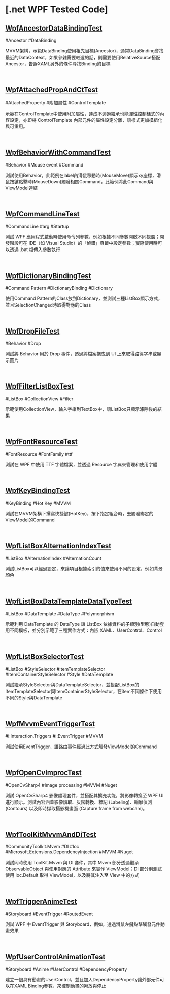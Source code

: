 # [.net WPF Tested Code]

## [WpfAncestorDataBindingTest](./WpfAncestorDataBindingTest)

#Ancestor #DataBinding

MVVM架構，示範DataBinding使用祖先目標(Ancestor)，通常DataBinding會找最近的DataContext，如果參雜需要較遠的話，則需要使用RelativeSource搭配Ancestor，告訴XAML另外的條件尋找Binding的目標

<br>

## [WpfAttachedPropAndCtTest](./WpfAttachedPropAndCtTest)

#AttachedProperty #附加屬性 #ControlTemplate

示範在ControlTemplate中使用附加屬性，達成不透過繼承也能彈性控制樣式的內容設定，亦即將 ControlTemplate 內部元件的屬性設定分離，讓樣式更加模組化與可重用。

<br>

## [WpfBehaviorWithCommandTest](./WpfBehaviorWithCommandTest)

#Behavior #Mouse event #Command

測試使用Behavior，此範例在label內滑鼠移動時(MouseMove)顯示xy座標，滑鼠按鍵點擊時(MouseDown)觸發相關Command，此範例將此Command與ViewModel連結

<br>

## [WpfCommandLineTest](./WpfCommandLineTest)

#CommandLine #arg #Startup

測試 WPF 應用程式啟動時使用命令列參數，例如根據不同參數開啟不同視窗；開發階段可在 IDE（如 Visual Studio）的「偵錯」頁籤中設定參數；實際使用時可以透過 .bat 檔傳入參數執行

<br>

## [WpfDictionaryBindingTest](./WpfDictionaryBindingTest)

#Command Pattern #DictionaryBinding #Dictionary

使用Command Pattern的Class放到Dictionary，並測試三種ListBox顯示方式，並且SelectionChanged時取得對應的Class

<br>

## [WpfDropFileTest](./WpfDropFileTest)

#Behavior #Drop

測試將 Behavior 用於 Drop 事件，透過將檔案拖曳到 UI 上來取得路徑字串或顯示圖片

<br>

## [WpfFilterListBoxTest](./WpfFilterListBoxTest)

#ListBox #CollectionView #Filter

示範使用CollectionView，輸入字串到TextBox中，讓ListBox只顯示濾除後的結果

<br>

## [WpfFontResourceTest](./WpfFontResourceTest)

#FontResource #FontFamily #ttf

測試在 WPF 中使用 TTF 字體檔案，並透過 Resource 字典來管理和使用字體

<br>

## [WpfKeyBindingTest](./WpfKeyBindingTest)

#KeyBinding #Hot Key #MVVM

測試在MVVM架構下撰寫快捷鍵(HotKey)，按下指定組合時，去觸發綁定的ViewModel的Command

<br>

## [WpfListBoxAlternationIndexTest](./WpfListBoxAlternationIndexTest)

#ListBox #AlternationIndex #AlternationCount

測試ListBox可以經過設定，來讓項目根據索引的值來使用不同的設定，例如背景顏色

<br>

## [WpfListBoxDataTemplateDataTypeTest](./WpfListBoxDataTemplateDataTypeTest)

#ListBox #DataTemplate #DataType #Polymorphism

示範利用 DataTemplate 的 DataType 讓 ListBox 依據資料的子類別(型態)自動套用不同模板，並分別示範了三種實作方式：內嵌 XAML、UserControl、Control

<br>

## [WpfListBoxSelectorTest](./WpfListBoxSelectorTest)

#ListBox #StyleSelector #ItemTemplateSelector #ItemContainerStyleSelector #Style #DataTemplate

測試繼承StyleSelector與DataTemplateSelector，並搭配ListBox的ItemTemplateSelector與ItemContainerStyleSelector，在item不同條件下使用不同的Style與DataTemplate

<br>

## [WpfMvvmEventTriggerTest](./WpfMvvmEventTriggerTest)

#i:Interaction.Triggers #i:EventTrigger #MVVM 

測試使用EventTrigger，讓路由事件經過此方式觸發ViewModel的Command

<br>

## [WpfOpenCvImprocTest](./WpfOpenCvImprocTest)

#OpenCvSharp4 #Image processing #MVVM #Nuget

測試 OpenCvSharp4 影像處理套件，並搭配其擴充功能，將影像轉換至 WPF UI 進行顯示。測試內容涵蓋影像讀取、灰階轉換、標記 (Labeling)、輪廓偵測 (Contours) 以及即時擷取攝影機畫面 (Capture frame from webcam)。

<br>

## [WpfToolKitMvvmAndDiTest](./WpfToolKitMvvmAndDiTest)

#CommunityToolkit.Mvvm #DI #Ioc #Microsoft.Extensions.DependencyInjection #MVVM #Nuget

測試同時使用 ToolKit.Mvvm 與 DI 套件，其中 Mvvm 部分透過繼承 ObservableObject 與使用對應的 Attribute 來實作 ViewModel；DI 部分則測試使用 Ioc.Default 取得 ViewModel，以及將其注入至 View 中的方式

<br>

## [WpfTriggerAnimeTest](./WpfTriggerAnimeTest)

#Storyboard #EventTrigger #RoutedEvent

測試 WPF 中 EventTrigger 與 Storyboard，例如，透過滑鼠左鍵點擊觸發元件動畫效果

<br>

## [WpfUserControlAnimationTest](./WpfUserControlAnimationTest)

#Storyboard #Anime #UserControl #DependencyProperty

建立一個具有動畫的UserControl，並且加入DependencyProperty讓外部元件可以在XAML Binding參數，來控制動畫的撥放與停止

<br>

